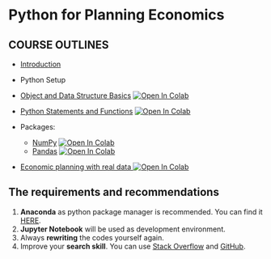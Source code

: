 # Python for Planning Economics

## COURSE OUTLINES

- [Introduction](https://github.com/saeed-saffari/Python-for-Economics-fall-2021/blob/main/Planning%20Economics/Python%20for%20Economics%20-%20Introduction%20-%20ATU%20-%20fall%202021.pdf)
- Python Setup
- [Object and Data Structure Basics](https://github.com/saeed-saffari/Python-for-Economics-fall-2021/blob/main/Planning%20Economics/01%20-%20basic%20python.ipynb) [![Open In Colab](https://colab.research.google.com/assets/colab-badge.svg)](https://colab.research.google.com/github/saeed-saffari/Python-for-Economics-fall-2021/blob/main/Planning%20Economics/01%20-%20basic%20python.ipynb)

- [Python Statements and Functions](https://github.com/saeed-saffari/Python-for-Economics-fall-2021/blob/main/Planning%20Economics/02%20-%20Loops%20python.ipynb) [![Open In Colab](https://colab.research.google.com/assets/colab-badge.svg)](https://colab.research.google.com/github/saeed-saffari/Python-for-Economics-fall-2021/blob/main/Planning%20Economics/02%20-%20Loops%20python.ipynb)

- Packages:
  - [NumPy](https://github.com/saeed-saffari/Python-for-Economics-fall-2021/blob/main/Planning%20Economics/03%20-%20NumPy.ipynb) [![Open In Colab](https://colab.research.google.com/assets/colab-badge.svg)](https://colab.research.google.com/github/saeed-saffari/Python-for-Economics-fall-2021/blob/main/Planning%20Economics/03%20-%20NumPy.ipynb)
  - [Pandas](https://github.com/saeed-saffari/Python-for-Economics-fall-2021/blob/main/Planning%20Economics/04%20-%20Pandas%2001.ipynb) [![Open In Colab](https://colab.research.google.com/assets/colab-badge.svg)](https://colab.research.google.com/github/saeed-saffari/Python-for-Economics-fall-2021/blob/main/Planning%20Economics/04%20-%20Pandas%2001.ipynb)
- [Economic planning with real data ]()[![Open In Colab](https://colab.research.google.com/assets/colab-badge.svg)]()


## The requirements and recommendations

1. **Anaconda** as python package manager is recommended. You can find it [HERE](https://www.anaconda.com/products/individual).
2. **Jupyter Notebook** will be used as development environment.
3. Always **rewriting** the codes yourself again.
4. Improve your **search skill**. You can use [Stack Overflow](https://stackoverflow.com/) and [GitHub](https://github.com/).
